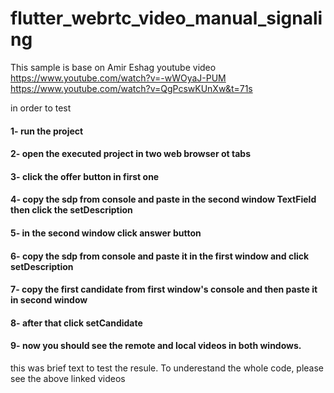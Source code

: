 # flutter_webrtc_video_manual_signaling

This sample is base on Amir Eshag youtube video
https://www.youtube.com/watch?v=-wWOyaJ-PUM
https://www.youtube.com/watch?v=QgPcswKUnXw&t=71s


in order to test 
#### 1- run the project
#### 2- open the executed project in two web browser ot tabs
#### 3- click the offer button in first one
#### 4- copy the sdp from console and paste in the second window TextField then click the setDescription
#### 5- in the second window click answer button
#### 6- copy the sdp from console and paste it in the first window and click setDescription
#### 7- copy the first candidate from first window's console and then paste it in second window
#### 8- after that click setCandidate
#### 9- now you should see the remote and local videos in both windows.

this was brief text to test the resule. To underestand the whole code, please see the above linked videos
